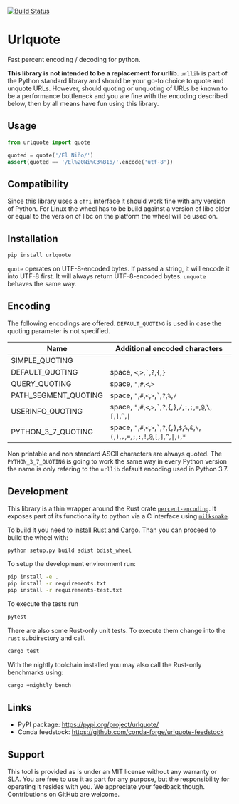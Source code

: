 [![Build Status](https://travis-ci.com/blue-yonder/urlquote.svg?branch=master)](https://travis-ci.com/blue-yonder/urlquote)

Urlquote
========

Fast percent encoding / decoding for python.

**This library is not intended to be a replacement for urllib**. `urllib` is part of the Python standard library and should be your go-to choice to quote and unquote URLs. However, should quoting or unquoting of URLs be known to be a performance bottleneck and you are fine with the encoding described below, then by all means have fun using this library.

Usage
-----

```python
from urlquote import quote

quoted = quote('/El Niño/')
assert(quoted == '/El%20Ni%C3%B1o/'.encode('utf-8'))
```

Compatibility
-------------

Since this library uses a `cffi` interface it should work fine with any version of Python. For Linux the wheel has to be build against a version of libc older or equal to the version of libc on the platform the wheel will be used on.

Installation
------------

```bash
pip install urlquote
```

`quote` operates on UTF-8-encoded bytes. If passed a string, it will encode it into UTF-8 first. It will always return UTF-8-encoded bytes. `unquote` behaves the same way.

Encoding
--------

The following encodings are offered. `DEFAULT_QUOTING` is used in case the quoting parameter is not specified.

| Name                 | Additional encoded characters                                                                                       |
|----------------------|---------------------------------------------------------------------------------------------------------------------|
| SIMPLE_QUOTING       |                                                                                                                     |
| DEFAULT_QUOTING      | space, `<`,`>`,`` ` ``,`?`,`{`,`}`                                                                                  |
| QUERY_QUOTING        | space, `"`,`#`,`<`,`>`                                                                                              |
| PATH_SEGMENT_QUOTING | space, `"`,`#`,`<`,`>`,`` ` ``,`?`,`%`,`/`                                                                          |
| USERINFO_QUOTING     | space, `"`,`#`,`<`,`>`,`` ` ``,`?`,`{`,`}`,`/`,`:`,`;`,`=`,`@`,`\`,`[`,`]`,`^`,`\|`                                 |
| PYTHON_3_7_QUOTING   | space, `"`,`#`,`<`,`>`,`` ` ``,`?`,`{`,`}`,`$`,`%`,`&`,`\`,`(`,`)`,`,`,`=`,`;`,`:`,`!`,`@`,`[`,`]`,`^`,`\|`,`+`,`*` |

Non printable and non standard ASCII characters are always quoted. The `PYTHON_3_7_QUOTING` is going to work the same way in every Python version the name is only refering to the `urllib` default encoding used in Python 3.7.

Development
-----------

This library is a thin wrapper around the Rust crate [`percent-encoding`](https://crates.io/crates/percent-encoding). It exposes part of its functionality to python via a C interface using [`milksnake`](https://github.com/getsentry/milksnake).

To build it you need to [install Rust and Cargo](https://www.rust-lang.org/en-US/install.html). Than you can proceed to build the wheel with:

```bash
python setup.py build sdist bdist_wheel
```

To setup the development environment run:

```bash
pip install -e .
pip install -r requirements.txt
pip install -r requirements-test.txt
```

To execute the tests run

```bash
pytest
```

There are also some Rust-only unit tests. To execute them change into the `rust` subdirectory and call.

```bash
cargo test
```

With the nightly toolchain installed you may also call the Rust-only benchmarks using:

```bash
cargo +nightly bench
```

Links
-----

* PyPI package: <https://pypi.org/project/urlquote/>
* Conda feedstock: <https://github.com/conda-forge/urlquote-feedstock>

Support
-------

This tool is provided as is under an MIT license without any warranty or SLA. You are free to use it as part for any purpose, but the responsibility for operating it resides with you. We appreciate your feedback though. Contributions on GitHub are welcome.
